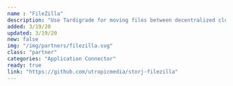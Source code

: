 ```yaml
---
name : "FileZilla"
description: "Use Tardigrade for moving files between decentralized cloud storage"
added: 3/19/20
updated: 3/19/20
new: false
img: "/img/partners/filezilla.svg"
class: "partner"
categories: "Application Connector"
ready: true
link: "https://github.com/utropicmedia/storj-filezilla"
---
```

